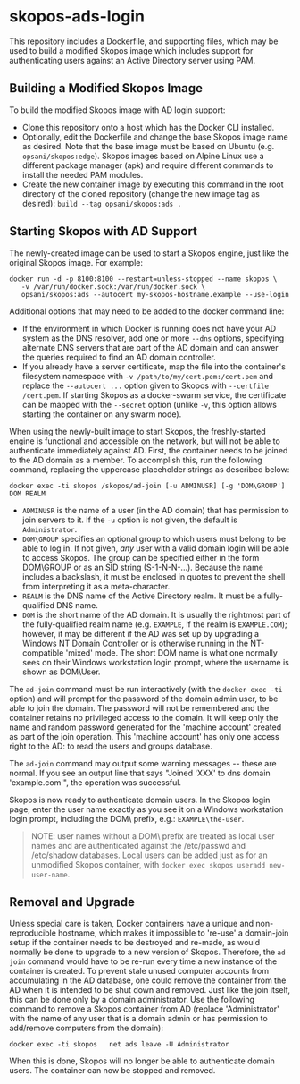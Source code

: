 <!-- vim: set filetype=markdown: -->
# skopos-ads-login

This repository includes a Dockerfile, and supporting files, which may be used to build a modified Skopos image which includes support for authenticating users against an Active Directory server using PAM.

## Building a Modified Skopos Image

To build the modified Skopos image with AD login support:

- Clone this repository onto a host which has the Docker CLI installed.
- Optionally, edit the Dockerfile and change the base Skopos image name as desired.  Note that the base image must be based on Ubuntu (e.g. `opsani/skopos:edge`). Skopos images based on Alpine Linux use a different package manager (apk) and require different commands to install the needed PAM modules.
- Create the new container image by executing this command in the root directory of the cloned repository (change the new image tag as desired):  `build --tag opsani/skopos:ads .`

## Starting Skopos with AD Support

The newly-created image can be used to start a Skopos engine, just like the original Skopos image.  For example:

```
docker run -d -p 8100:8100 --restart=unless-stopped --name skopos \
   -v /var/run/docker.sock:/var/run/docker.sock \
   opsani/skopos:ads --autocert my-skopos-hostname.example --use-login
```

Additional options that may need to be added to the docker command line:

- If the environment in which Docker is running does not have your AD system as the DNS resolver, add one or more `--dns` options, specifying alternate DNS servers that are part of the AD domain and can answer the queries required to find an AD domain controller.
- If you already have a server certificate, map the file into the container's filesystem namespace with `-v /path/to/my/cert.pem:/cert.pem` and replace the `--autocert ...` option given to Skopos with `--certfile /cert.pem`. If starting Skopos as a docker-swarm service, the certificate can be mapped with the `--secret` option (unlike `-v`, this option allows starting the container on any swarm node).

When using the newly-built image to start Skopos, the freshly-started engine is functional and accessible on the network, but will not be able to authenticate immediately against AD. First, the container needs to be joined to the AD domain as a member. To accomplish this, run the following command, replacing the uppercase placeholder strings as described below:

```
docker exec -ti skopos /skopos/ad-join [-u ADMINUSR] [-g 'DOM\GROUP'] DOM REALM
```

- `ADMINUSR` is the name of a user (in the AD domain) that has permission to join servers to it. If the `-u` option is not given, the default is `Administrator`.
- `DOM\GROUP` specifies an optional group to which users must belong to be able to log in. If not given, *any* user with a valid domain login will be able to access Skopos. The group can be specified either in the form DOM\\GROUP or as an SID string (S-1-N-N-...). Because the name includes a backslash, it must be enclosed in quotes to prevent the shell from interpreting it as a meta-character.
- `REALM` is the DNS name of the Active Directory realm.  It must be a fully-qualified DNS name.
- `DOM` is the short name of the AD domain. It is usually the rightmost part of the fully-qualified realm name (e.g. `EXAMPLE`, if the realm is `EXAMPLE.COM`); however, it may be different if the AD was set up by upgrading a Windows NT Domain Controller or is otherwise running in the NT-compatible 'mixed' mode. The short DOM name is what one normally sees on their Windows workstation login prompt, where the username is shown as DOM\User.

The `ad-join` command must be run interactively (with the `docker exec -ti` option) and will prompt for the password of the domain admin user, to be able to join the domain. The password will not be remembered and the container retains no privileged access to the domain. It will keep only the name and random password generated for the 'machine account' created as part of the join operation. This 'machine account' has only one access right to the AD: to read the users and groups database.

The `ad-join` command may output some warning messages -- these are normal. If you see an output line that says "Joined 'XXX' to dns domain 'example.com'", the operation was successful.

Skopos is now ready to authenticate domain users. In the Skopos login page, enter the user name exactly as you see it on a Windows workstation login prompt, including the DOM\\ prefix, e.g.: `EXAMPLE\the-user`.

> NOTE:  user names without a DOM\\ prefix are treated as local user names and are authenticated against the /etc/passwd and /etc/shadow databases. Local users can be added just as for an unmodified Skopos container, with `docker exec skopos useradd new-user-name`.

## Removal and Upgrade

Unless special care is taken, Docker containers have a unique and non-reproducible hostname, which makes it impossible to 're-use' a domain-join setup if the container needs to be destroyed and re-made, as would normally be done to upgrade to a new version of Skopos. Therefore, the `ad-join` command would have to be re-run every time a new instance of the container is created. To prevent stale unused computer accounts from accumulating in the AD database, one could remove the container from the AD when it is intended to be shut down and removed. Just like the join itself, this can be done only by a domain administrator. Use the following command to remove a Skopos container from AD (replace 'Administrator' with the name of any user that is a domain admin or has permission to add/remove computers from the domain):

```
docker exec -ti skopos   net ads leave -U Administrator
```

When this is done, Skopos will no longer be able to authenticate domain users. The container can now be stopped and removed.
